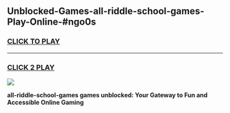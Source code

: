 
## Unblocked-Games-all-riddle-school-games-Play-Online-#ngo0s
<h3>
<a href="https://premium.freeplayer.one?title=all-riddle-school-games&ref=27F">CLICK TO PLAY</a></h3>
<hr>

<h3>
<a href="https://premium.freeplayer.one?title=all-riddle-school-games&ref=27F">CLICK 2 PLAY</a>
  
</h3>

<a href="https://premium.freeplayer.one?title=all-riddle-school-games&ref=27F"><img src="https://clearcache.store/games.png"></a>


**all-riddle-school-games games unblocked: Your Gateway to Fun and Accessible Online Gaming**
